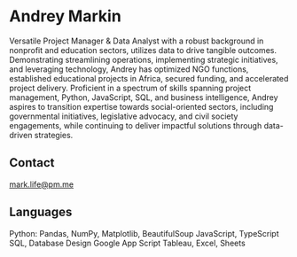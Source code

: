 # Andrey Markin
Versatile Project Manager & Data Analyst with a robust background in nonprofit and education sectors, utilizes data to drive tangible outcomes. Demonstrating streamlining operations, implementing strategic initiatives, and leveraging technology, Andrey has optimized NGO functions, established educational projects in Africa, secured funding, and accelerated project delivery. Proficient in a spectrum of skills spanning project management, Python, JavaScript, SQL, and business intelligence, Andrey aspires to transition expertise towards social-oriented sectors, including governmental initiatives, legislative advocacy, and civil society engagements, while continuing to deliver impactful solutions through data-driven strategies.


## Contact
mark.life@pm.me


## Languages
Python: Pandas, NumPy, Matplotlib, BeautifulSoup
JavaScript, TypeScript
SQL, Database Design
Google App Script
Tableau, Excel, Sheets
